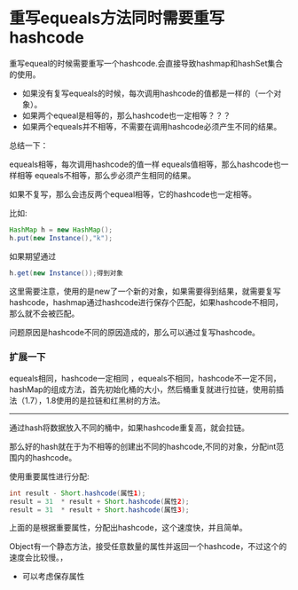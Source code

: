 # 重写equeals方法同时需要重写hashcode

重写equeal的时候需要重写一个hashcode.会直接导致hashmap和hashSet集合的使用。

- 如果没有复写equeals的时候，每次调用hashcode的值都是一样的（一个对象）。
- 如果两个equeal是相等的，那么hashcode也一定相等？？？
- 如果两个equeals并不相等，不需要在调用hashcode必须产生不同的结果。

总结一下：

equeals相等，每次调用hashcode的值一样  equeals值相等，那么hashcode也一样相等  equeals不相等，那么步必须产生相同的结果。

如果不复写，那么会违反两个equeal相等，它的hashcode也一定相等。

比如:

```java
HashMap h = new HashMap();
h.put(new Instance(),"k");
```

如果期望通过

```java
h.get(new Instance());得到对象
```

这里需要注意，使用的是new了一个新的对象，如果需要得到结果，就需要复写hashcode，hashmap通过hashcode进行保存个匹配，如果hashcode不相同，那么就不会被匹配。

问题原因是hashcode不同的原因造成的，那么可以通过复写hashcode。

### 扩展一下

equeals相同，hashcode一定相同 ，equeals不相同，hashcode不一定不同，hashMap的组成方法，首先初始化桶的大小，然后桶重复就进行拉链，使用前插法（1.7），1.8使用的是拉链和红黑树的方法。

---

通过hash将数据放入不同的桶中，如果hashcode重复高，就会拉链。

那么好的hash就在于为不相等的创建出不同的hashcode,不同的对象，分配int范围内的hashcode。

使用重要属性进行分配:

```java
int result - Short.hashcode(属性1);
result = 31  * result + Short.hashcode(属性2);
result = 31  * result + Short.hashcode(属性3);
```

上面的是根据重要属性，分配出hashcode，这个速度快，并且简单。



Object有一个静态方法，接受任意数量的属性并返回一个hashcode，不过这个的速度会比较慢。，

- 可以考虑保存属性

